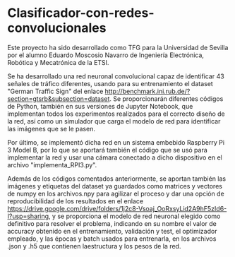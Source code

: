 # Clasificador-con-redes-convolucionales
Este proyecto ha sido desarrollado como TFG para la Universidad de Sevilla por el alumno Eduardo Moscosio Navarro de Ingeniería Electrónica, Robótica y Mecatrónica de la ETSI.

Se ha desarrollado una red neuronal convolucional capaz de identificar 43 señales de tráfico diferentes, usando para su entrenamiento el dataset "German Traffic Sign" del enlace http://benchmark.ini.rub.de/?section=gtsrb&subsection=dataset. 
Se proporcionarán diferentes códigos de Python, también en sus versiones de Jupyter Notebook, que implementan todos los experimentos realizados para el correcto diseño de la red, así como un simulador que carga el modelo de red para identificar las imágenes que se le pasen.

Por último, se implementó dicha red en un sistema embebido Raspberry Pi 3 Model B, por lo que se aportará también el código que se usó para implementar la red y usar una cámara conectado a dicho dispositivo en el archivo "implementa_RPI3.py".

Además de los códigos comentados anteriormente, se aportan también las imágenes y etiquetas del dataset ya guardados como matrices y vectores de numpy en los archivos.npy para agilizar el proceso y dar una opción de reproducibilidad de los resultados en el enlace https://drive.google.com/drive/folders/1j2c8-Vsoaj_OoRxsyLid2A9hF5zId6-I?usp=sharing, y se proporciona el modelo de red neuronal elegido como definitivo para resolver el problema, indicando en su nombre el valor de accuracy obtenido en el entrenamiento, validación y test, el optimizador empleado, y las épocas y batch usados para entrenarla, en los archivos .json y .h5 que contienen laestructura y los pesos de la red.

